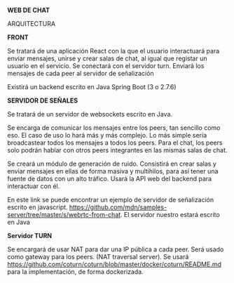 **WEB DE CHAT**

ARQUITECTURA


**FRONT**

Se tratará de una aplicación React con la que el usuario interactuará para enviar mensajes, unirse y crear salas de chat, al igual que registar un usuario en el servicio. Se conectará con el servidor turn. Enviará los mensajes de cada peer al servidor de señalización

Existirá un backend escrito en Java Spring Boot (3 o 2.7.6)

**SERVIDOR DE SEÑALES**

Se tratará de un servidor de websockets escrito en Java.

Se encarga de comunicar los mensajes entre los peers, tan sencillo como eso. El caso de uso lo hará más y más complejo. Lo más simple sería broadcastear todos los mensajes a todos los peers. Para el chat, los peers solo podrán hablar con otros peers integrantes en las mismas salas de chat.

Se creará un módulo de generación de ruido. Consistirá en crear salas y enviar mensajes en ellas de forma masiva y multihilos, para así tener una fuente de datos con un alto tráfico. Usará la API web del backend para interactuar con él.

En este link se puede encontrar un ejemplo de servidor de señalización escrito en javascript.
https://github.com/mdn/samples-server/tree/master/s/webrtc-from-chat. El servidor nuestro estará escrito en Java

**Servidor TURN**

Se encargará de usar NAT para dar una IP pública a cada peer. Será usado como gateway para los peers. (NAT traversal server). Se usará https://github.com/coturn/coturn/blob/master/docker/coturn/README.md para la implementación, de forma dockerizada.
